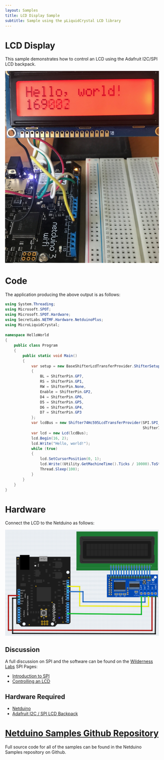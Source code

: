 ```yaml
---
layout: Samples
title: LCD Display Sample
subtitle: Sample using the µLiquidCrystal LCD library
---
```


# LCD Display

This sample demonstrates how to control an LCD using the Adafruit I2C/SPI LCD backpack.

![LCD Backpack](SPILCDHelloWorld.png)

# Code

The application producing the above output is as follows:

```csharp
using System.Threading;
using Microsoft.SPOT;
using Microsoft.SPOT.Hardware;
using SecretLabs.NETMF.Hardware.NetduinoPlus;
using MicroLiquidCrystal;

namespace HelloWorld
{
    public class Program
    {
        public static void Main()
        {
            var setup = new BaseShifterLcdTransferProvider.ShifterSetup()
            {
                BL = ShifterPin.GP7,
                RS = ShifterPin.GP1,
                RW = ShifterPin.None,
                Enable = ShifterPin.GP2,
                D4 = ShifterPin.GP6,
                D5 = ShifterPin.GP5,
                D6 = ShifterPin.GP4,
                D7 = ShifterPin.GP3
            };
            var lcdBus = new Shifter74Hc595LcdTransferProvider(SPI.SPI_module.SPI1, Pins.GPIO_PIN_D3,
                                                               Shifter74Hc595LcdTransferProvider.BitOrder.MSBFirst, setup);
            var lcd = new Lcd(lcdBus);
            lcd.Begin(16, 2);
            lcd.Write("Hello, world!");
            while (true)
            {
                lcd.SetCursorPosition(0, 1);
                lcd.Write((Utility.GetMachineTime().Ticks / 10000).ToString());
                Thread.Sleep(100);
            }
        }
    }
}
```

# Hardware

Connect the LCD to the Netduino as follows:

![](NetduinoAndLCDFritzing.png)

## Discussion

A full discussion on SPI and the software can be found on the [Wilderness Labs](https://www.wildernesslabs.co/) SPI Pages:

* [Introduction to SPI](http://developer.wildernesslabs.co/Netduino/Input_Output/Digital/SPI/)
* [Controlling an LCD](http://developer.wildernesslabs.co/Netduino/Input_Output/Digital/SPI/ControllingLCD/)

## Hardware Required

* [Netduino](https://www.wildernesslabs.co/Netduino)
* [Adafruit I2C / SPI LCD Backpack](https://www.adafruit.com/product/292)

# [Netduino Samples Github Repository](https://github.com/WildernessLabs/Netduino_Samples)

Full source code for all of the samples can be found in the Netduino Samples repository on Github.